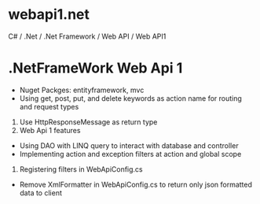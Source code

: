 # webapi1.net
C# / .Net / .Net Framework / Web API / Web API1

# .NetFrameWork Web Api 1
* Nuget Packges: entityframework, mvc
* Using get, post, put, and delete keywords as action name for routing and request types
1. Use HttpResponseMessage as return type
2. Web Api 1 features
* Using DAO with LINQ query to interact with database and controller
* Implementing action and exception filters at action and global scope
1. Registering filters in WebApiConfig.cs
* Remove XmlFormatter in WebApiConfig.cs to return only json formatted data to client
